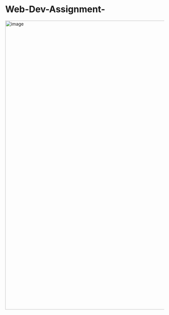 # Web-Dev-Assignment-
<img width="1891" height="916" alt="image" src="https://github.com/user-attachments/assets/81ea0555-dc1b-44c8-a559-898fe887b1b2" />
